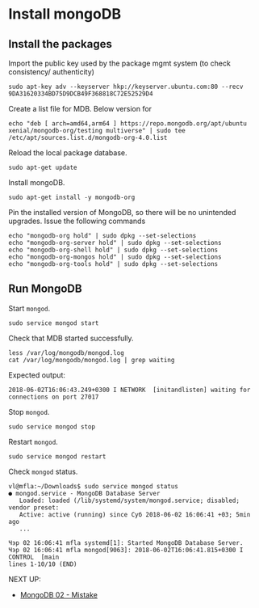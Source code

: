 # Install mongoDB


## Install the packages
Import the public key used by the package mgmt system (to check consistency/ authenticity)
```
sudo apt-key adv --keyserver hkp://keyserver.ubuntu.com:80 --recv 9DA31620334BD75D9DCB49F368818C72E52529D4
```
Create a list file for MDB. Below version for  
```
echo "deb [ arch=amd64,arm64 ] https://repo.mongodb.org/apt/ubuntu xenial/mongodb-org/testing multiverse" | sudo tee /etc/apt/sources.list.d/mongodb-org-4.0.list
```
Reload the local package database.
```
sudo apt-get update
```
Install mongoDB.
```
sudo apt-get install -y mongodb-org
```
Pin the installed version of MongoDB, so there will be no unintended upgrades. Issue the following commands
```
echo "mongodb-org hold" | sudo dpkg --set-selections
echo "mongodb-org-server hold" | sudo dpkg --set-selections
echo "mongodb-org-shell hold" | sudo dpkg --set-selections
echo "mongodb-org-mongos hold" | sudo dpkg --set-selections
echo "mongodb-org-tools hold" | sudo dpkg --set-selections
```

## Run MongoDB
Start `mongod`.
```
sudo service mongod start
```
Check that MDB started successfully.
```
less /var/log/mongodb/mongod.log
cat /var/log/mongodb/mongod.log | grep waiting
```
Expected output:
```
2018-06-02T16:06:43.249+0300 I NETWORK  [initandlisten] waiting for connections on port 27017
```
Stop `mongod`.
```
sudo service mongod stop
```
Restart `mongod`.
```
sudo service mongod restart
```
Check `mongod` status.
```
vl@mfla:~/Downloads$ sudo service mongod status
● mongod.service - MongoDB Database Server
   Loaded: loaded (/lib/systemd/system/mongod.service; disabled; vendor preset:
   Active: active (running) since Суб 2018-06-02 16:06:41 +03; 5min ago
   ...

Чэр 02 16:06:41 mfla systemd[1]: Started MongoDB Database Server.
Чэр 02 16:06:41 mfla mongod[9063]: 2018-06-02T16:06:41.815+0300 I CONTROL  [main
lines 1-10/10 (END)
```
NEXT UP:
* [MongoDB 02 - Mistake](002_mongod_trouble.md)
